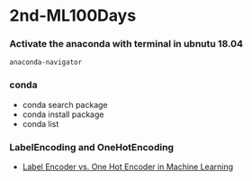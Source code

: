 # 2nd-ML100Days
### Activate the anaconda with terminal in ubnutu 18.04
```bash= 
anaconda-navigator
```
### conda 
* conda search package
* conda install package
* conda list

### LabelEncoding and OneHotEncoding
* [Label Encoder vs. One Hot Encoder in Machine Learning](https://medium.com/@contactsunny/label-encoder-vs-one-hot-encoder-in-machine-learning-3fc273365621)

